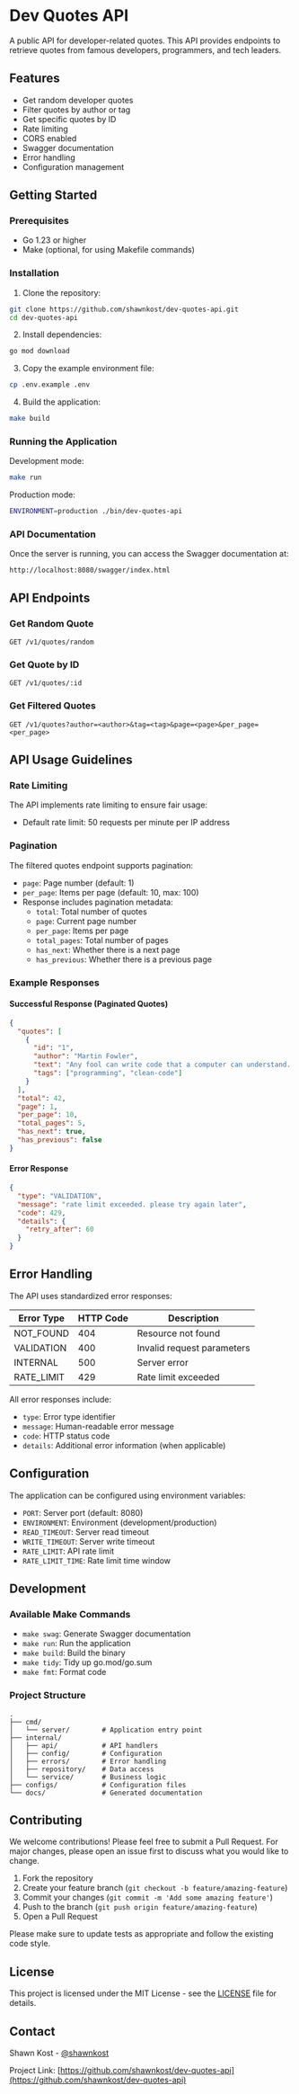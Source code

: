 # Dev Quotes API

A public API for developer-related quotes. This API provides endpoints to retrieve quotes from famous developers, programmers, and tech leaders.

## Features

- Get random developer quotes
- Filter quotes by author or tag
- Get specific quotes by ID
- Rate limiting
- CORS enabled
- Swagger documentation
- Error handling
- Configuration management

## Getting Started

### Prerequisites

- Go 1.23 or higher
- Make (optional, for using Makefile commands)

### Installation

1. Clone the repository:

```bash
git clone https://github.com/shawnkost/dev-quotes-api.git
cd dev-quotes-api
```

2. Install dependencies:

```bash
go mod download
```

3. Copy the example environment file:

```bash
cp .env.example .env
```

4. Build the application:

```bash
make build
```

### Running the Application

Development mode:

```bash
make run
```

Production mode:

```bash
ENVIRONMENT=production ./bin/dev-quotes-api
```

### API Documentation

Once the server is running, you can access the Swagger documentation at:

```
http://localhost:8080/swagger/index.html
```

## API Endpoints

### Get Random Quote

```
GET /v1/quotes/random
```

### Get Quote by ID

```
GET /v1/quotes/:id
```

### Get Filtered Quotes

```
GET /v1/quotes?author=<author>&tag=<tag>&page=<page>&per_page=<per_page>
```

## API Usage Guidelines

### Rate Limiting

The API implements rate limiting to ensure fair usage:

- Default rate limit: 50 requests per minute per IP address

### Pagination

The filtered quotes endpoint supports pagination:

- `page`: Page number (default: 1)
- `per_page`: Items per page (default: 10, max: 100)
- Response includes pagination metadata:
  - `total`: Total number of quotes
  - `page`: Current page number
  - `per_page`: Items per page
  - `total_pages`: Total number of pages
  - `has_next`: Whether there is a next page
  - `has_previous`: Whether there is a previous page

### Example Responses

#### Successful Response (Paginated Quotes)

```json
{
  "quotes": [
    {
      "id": "1",
      "author": "Martin Fowler",
      "text": "Any fool can write code that a computer can understand. Good programmers write code that humans can understand.",
      "tags": ["programming", "clean-code"]
    }
  ],
  "total": 42,
  "page": 1,
  "per_page": 10,
  "total_pages": 5,
  "has_next": true,
  "has_previous": false
}
```

#### Error Response

```json
{
  "type": "VALIDATION",
  "message": "rate limit exceeded. please try again later",
  "code": 429,
  "details": {
    "retry_after": 60
  }
}
```

## Error Handling

The API uses standardized error responses:

| Error Type | HTTP Code | Description                |
| ---------- | --------- | -------------------------- |
| NOT_FOUND  | 404       | Resource not found         |
| VALIDATION | 400       | Invalid request parameters |
| INTERNAL   | 500       | Server error               |
| RATE_LIMIT | 429       | Rate limit exceeded        |

All error responses include:

- `type`: Error type identifier
- `message`: Human-readable error message
- `code`: HTTP status code
- `details`: Additional error information (when applicable)

## Configuration

The application can be configured using environment variables:

- `PORT`: Server port (default: 8080)
- `ENVIRONMENT`: Environment (development/production)
- `READ_TIMEOUT`: Server read timeout
- `WRITE_TIMEOUT`: Server write timeout
- `RATE_LIMIT`: API rate limit
- `RATE_LIMIT_TIME`: Rate limit time window

## Development

### Available Make Commands

- `make swag`: Generate Swagger documentation
- `make run`: Run the application
- `make build`: Build the binary
- `make tidy`: Tidy up go.mod/go.sum
- `make fmt`: Format code

### Project Structure

```
.
├── cmd/
│   └── server/        # Application entry point
├── internal/
│   ├── api/           # API handlers
│   ├── config/        # Configuration
│   ├── errors/        # Error handling
│   ├── repository/    # Data access
│   └── service/       # Business logic
├── configs/           # Configuration files
└── docs/              # Generated documentation
```

## Contributing

We welcome contributions! Please feel free to submit a Pull Request. For major changes, please open an issue first to discuss what you would like to change.

1. Fork the repository
2. Create your feature branch (`git checkout -b feature/amazing-feature`)
3. Commit your changes (`git commit -m 'Add some amazing feature'`)
4. Push to the branch (`git push origin feature/amazing-feature`)
5. Open a Pull Request

Please make sure to update tests as appropriate and follow the existing code style.

## License

This project is licensed under the MIT License - see the [LICENSE](LICENSE) file for details.

## Contact

Shawn Kost - [@shawnkost](https://github.com/shawnkost)

Project Link: [https://github.com/shawnkost/dev-quotes-api](https://github.com/shawnkost/dev-quotes-api)
